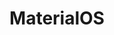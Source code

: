 ---
codehost: https://github.com/https://github.com/materialos/Icons
logohandle: materialos
sort: materialos
title: MaterialOS
website: http://materialos.com/
---